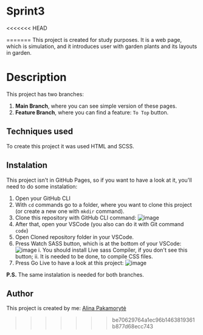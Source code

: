 # Sprint3
<<<<<<< HEAD



=======
This project is created for study purposes. It is a web page, which is simulation, and it introduces user with garden plants and its layouts in garden.

# Description
This project has two branches:
1. **Main Branch**, where you can see simple version of these pages.
2. **Feature Branch**, where you can find a feature: ```To Top``` button.

## Techniques used
To create this project it was used HTML and SCSS.

## Instalation
This project isn't in GitHub Pages, so if you want to have a look at it, you'll need to do some instalation:
1. Open your GitHub CLI
2. With ```cd``` commands go to a folder, where you want to clone this project (or create a new one with ```mkdir``` command).
3. Clone this repository with GitHub CLI command:
![image](https://user-images.githubusercontent.com/99712422/161113218-b9981df1-8962-47e7-9930-eded6222ab19.png)
4. After that, open your VSCode (you also can do it with Git command ```code```)
5. Open Cloned repository folder in your VSCode.
6. Press Watch SASS button, which is at the bottom of your VSCode:
![image](https://user-images.githubusercontent.com/99712422/161115893-e841d7c6-5397-455f-96c1-2e36ddae854c.png)
  i. You should install Live sass Compiler, if you don't see this button;
  ii. It is needed to be done, to compile CSS files.
7. Press Go Live to have a look at this project:
![image](https://user-images.githubusercontent.com/99712422/161116608-be3e5858-189a-4f05-8cae-5f4904aceca9.png)

**P.S.** 
The same instalation is needed for both branches.

## Author
This project is created by me: [Alina Pakamorytė](https://www.linkedin.com/in/alina-pakamoryt%C4%97-73a66377/)
>>>>>>> be70629764a1ec96b1463819361b877d68ecc743
